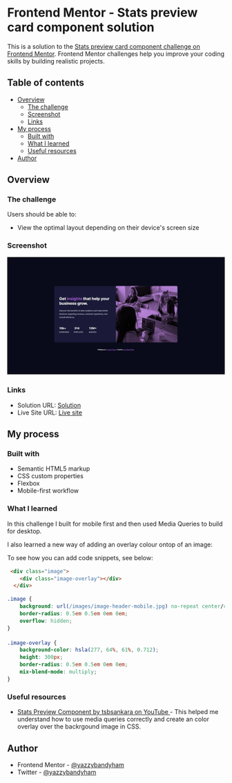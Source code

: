 # Frontend Mentor - Stats preview card component solution

This is a solution to the [Stats preview card component challenge on Frontend Mentor](https://www.frontendmentor.io/challenges/stats-preview-card-component-8JqbgoU62). Frontend Mentor challenges help you improve your coding skills by building realistic projects. 

## Table of contents

- [Overview](#overview)
  - [The challenge](#the-challenge)
  - [Screenshot](#screenshot)
  - [Links](#links)
- [My process](#my-process)
  - [Built with](#built-with)
  - [What I learned](#what-i-learned)
  - [Useful resources](#useful-resources)
- [Author](#author)


## Overview

### The challenge

Users should be able to:

- View the optimal layout depending on their device's screen size

### Screenshot

![](./screenshot.jpg)


### Links

- Solution URL: [Solution](https://github.com/yazzybandyham/stats-preview-card-component-main/)
- Live Site URL: [Live site](https://yazstatspreviewcomponent.netlify.app/)

## My process

### Built with

- Semantic HTML5 markup
- CSS custom properties
- Flexbox
- Mobile-first workflow


### What I learned
In this challenge I built for mobile first and then used Media Queries to build for desktop. 

I also learned a new way of adding an overlay colour ontop of an image:

To see how you can add code snippets, see below:

```html
 <div class="image">
    <div class="image-overlay"></div>
  </div>
```

```css
.image {
    background: url(/images/image-header-mobile.jpg) no-repeat center/cover;
    border-radius: 0.5em 0.5em 0em 0em;
    overflow: hidden;
}

.image-overlay {
    background-color: hsla(277, 64%, 61%, 0.712);
    height: 300px;
    border-radius: 0.5em 0.5em 0em 0em;
    mix-blend-mode: multiply;
}
```

### Useful resources

- [Stats Preview Component by tsbsankara on YouTube ](https://www.youtube.com/watch?v=2tlbKm8_4mg&t=2553s) - This helped me understand how to use media queries correctly and create an color overlay over the backrgound image in CSS.

## Author
- Frontend Mentor - [@yazzybandyham](https://www.frontendmentor.io/profile/yazzybandyham)
- Twitter - [@yazzybandyham](https://www.twitter.com/yazzybandyham)

